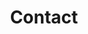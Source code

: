 ---
title: "Contact"
description : "this is a meta description"

content:
  help_us: "Help us build the platform by becoming one toha's pioneer! Be the first to test!"
  beta_tester: "To do so, just fill out the email form right under:"
    
draft: false
---